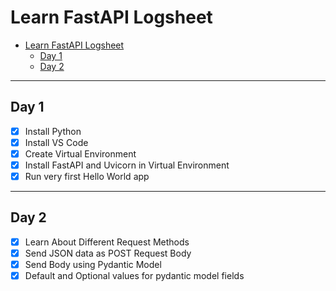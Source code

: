 # Learn FastAPI Logsheet

- [Learn FastAPI Logsheet](#learn-fastapi-logsheet)
  - [Day 1](#day-1)
  - [Day 2](#day-2)

---

## Day 1

- [x] Install Python
- [x] Install VS Code
- [x] Create Virtual Environment
- [x] Install FastAPI and Uvicorn in Virtual Environment
- [x] Run very first Hello World app

---

## Day 2

- [x] Learn About Different Request Methods
- [x] Send JSON data as POST Request Body
- [x] Send Body using Pydantic Model
- [x] Default and Optional values for pydantic model fields